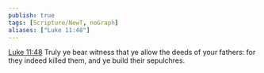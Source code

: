 ```yaml
---
publish: true
tags: [Scripture/NewT, noGraph]
aliases: ["Luke 11:48"]
---
```

[Luke 11:48](https://churchofjesuschrist.org/study/scriptures/nt/luke/11?lang=eng&id=p48#p48) Truly ye bear witness that ye allow the deeds of your fathers: for they indeed killed them, and ye build their sepulchres.
